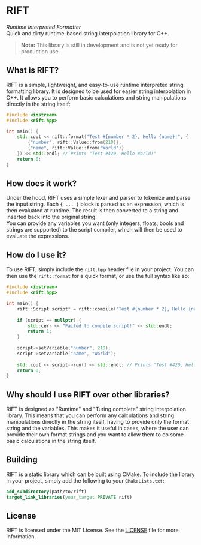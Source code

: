 # RIFT
*Runtime Interpreted Formatter*  
Quick and dirty runtime-based string interpolation library for C++.

> **Note:** This library is still in development and is not yet ready for production use.

## What is RIFT?
RIFT is a simple, lightweight, and easy-to-use runtime interpreted string formatting library.
It is designed to be used for easier string interpolation in C++. It allows you to perform basic
calculations and string manipulations directly in the string itself:  
```cpp
#include <iostream>
#include <rift.hpp>

int main() {
    std::cout << rift::format("Test #{number * 2}, Hello {name}!", {
        {"number", rift::Value::from(210)},
        {"name", rift::Value::from("World")}
    }) << std::endl; // Prints "Test #420, Hello World!"
    return 0;
}
```

## How does it work?
Under the hood, RIFT uses a simple lexer and parser to tokenize and parse the input string.
Each `{ ... }` block is parsed as an expression, which is then evaluated at runtime. The result
is then converted to a string and inserted back into the original string.  
You can provide any variables you want (only integers, floats, bools and strings are supported) to the
script compiler, which will then be used to evaluate the expressions.

## How do I use it?
To use RIFT, simply include the `rift.hpp` header file in your project. 
You can then use the `rift::format` for a quick format, or use the full syntax like so:
```cpp
#include <iostream>
#include <rift.hpp>

int main() {
    rift::Script script* = rift::compile("Test #{number * 2}, Hello {name}!");
    
    if (script == nullptr) {
        std::cerr << "Failed to compile script!" << std::endl;
        return 1;
    }
    
    script->setVariable("number", 210);
    script->setVariable("name", "World");
    
    std::cout << script->run() << std::endl; // Prints "Test #420, Hello World!"
    return 0;
}
```

## Why should I use RIFT over other libraries?
RIFT is designed as "Runtime" and "Turing complete" string interpolation library. This means that you can
perform any calculations and string manipulations directly in the string itself, having to provide only the
format string and the variables. This makes it useful in cases, where the user can provide their own format strings
and you want to allow them to do some basic calculations in the string itself.

## Building
RIFT is a static library which can be built using CMake. To include the library in your project, simply add the
following to your `CMakeLists.txt`:
```cmake
add_subdirectory(path/to/rift)
target_link_libraries(your_target PRIVATE rift)
```

## License
RIFT is licensed under the MIT License. See the [LICENSE](LICENSE) file for more information.